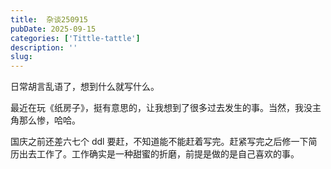 ```yaml
---
title:  杂谈250915
pubDate: 2025-09-15
categories: ['Tittle-tattle']
description: ''
slug: 
---
```


日常胡言乱语了，想到什么就写什么。

最近在玩《纸房子》，挺有意思的，让我想到了很多过去发生的事。当然，我没主角那么惨，哈哈。

国庆之前还差六七个 ddl 要赶，不知道能不能赶着写完。赶紧写完之后修一下简历出去工作了。工作确实是一种甜蜜的折磨，前提是做的是自己喜欢的事。

